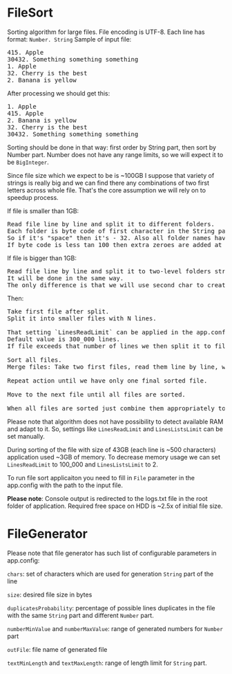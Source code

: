 # FileSort

Sorting algorithm for large files.
File encoding is UTF-8.
Each line has format: `Number. String`
Sample of input file:

<pre>415. Apple
30432. Something something something
1. Apple
32. Cherry is the best
2. Banana is yellow</pre>

After processing we should get this:

<pre>
1. Apple
415. Apple
2. Banana is yellow
32. Cherry is the best
30432. Something something something
</pre>

Sorting should be done in that way: first order by String part, then sort by Number part.
Number does not have any range limits, so we will expect it to be `BigInteger`.

Since file size which we expect to be is ~100GB I suppose that variety of strings is really big and we can find there any combinations of two first letters across whole file.
That's the core assumption we will rely on to speedup process.

If file is smaller than 1GB:

<pre>Read file line by line and split it to different folders. 
Each folder is byte code of first character in the String part of the line.
So if it's "space" then it's - 32. Also all folder names have 3 letters. 
If byte code is less tan 100 then extra zeroes are added at left: "032".
</pre>

If file is bigger than 1GB:

<pre>Read file line by line and split it to two-level folders structure. 
It will be done in the same way.
The only difference is that we will use second char to create nested folder.
</pre>

Then:

<pre>
Take first file after split.
Split it into smaller files with N lines.

That setting `LinesReadLimit` can be applied in the app.config.
Default value is 300_000 lines.
If file exceeds that number of lines we then split it to files with that number of lines.

Sort all files.
Merge files: Take two first files, read them line by line, write to the third temp file.

Repeat action until we have only one final sorted file.

Move to the next file until all files are sorted.

When all files are sorted just combine them appropriately to the order of folders.
</pre>

Please note that algorithm does not have possibility to detect available RAM and adapt to it.
So, settings like `LinesReadLimit` and `LinesListsLimit` can be set manually.

During sorting of the file with size of 43GB (each line is ~500 characters) application used ~3GB of memory.
To decrease memory usage we can set `LinesReadLimit` to 100_000 and `LinesListsLimit` to 2.

To run file sort applicaiton you need to fill in `File` parameter in the app.config with the path to the input file.

<b>Please note</b>: Console output is redirected to the logs.txt file in the root folder of application.
Required free space on HDD is ~2.5x of initial file size.

# FileGenerator

Please note that file generator has such list of configurable parameters in app.config:

`chars`: set of characters which are used for generation `String` part of the line

`size`: desired file size in bytes

`duplicatesProbability`: percentage of possible lines duplicates in the file with the same `String` part and different `Number` part.

`numberMinValue` and `numberMaxValue`: range of generated numbers for `Number` part

`outFile`: file name of generated file

`textMinLength` and `textMaxLength`: range of length limit for `String` part.
